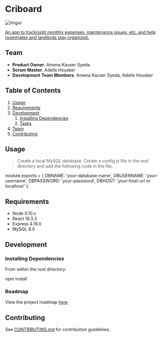 # Criboard

![Imgur](https://i.imgur.com/4b4AlcY.png)

[An app to track/split monthly expenses, maintenance issues, etc. and help roommates and landlords stay organized.](https://safe-tundra-98409.herokuapp.com)

## Team

  - __Product Owner__: Amena Kauser Syeda
  - __Scrum Master__: Adelle Housker
  - __Development Team Members__: Amena Kauser Syeda, Adelle Housker

## Table of Contents

1. [Usage](#Usage)
1. [Requirements](#requirements)
1. [Development](#development)
    1. [Installing Dependencies](#installing-dependencies)
    1. [Tasks](#tasks)
1. [Team](#team)
1. [Contributing](#contributing)

## Usage

> Create a local MySQL database. Create a config.js file in the root directory and add the following code in the file.

module.exports = {
  DBNAME: 'your-database-name',
  DBUSERNAME: 'your-username',
  DBPASSWORD: 'your-password',
  DBHOST: 'your-host-url or localhost'
};

## Requirements

- Node 0.10.x
- React 16.3.2
- Express 4.16.0
- MySQL 8.0

## Development

### Installing Dependencies

From within the root directory:

npm install

### Roadmap

View the project roadmap [here](https://github.com/rpt06-squealing-alligators/criboard/projects)


## Contributing

See [CONTRIBUTING.md](CONTRIBUTING.md) for contribution guidelines.
